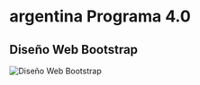 # argentina Programa 4.0
## Diseño Web Bootstrap
![Diseño Web Bootstrap](https://getbootstrap.com/docs/5.3/assets/brand/bootstrap-social.png)